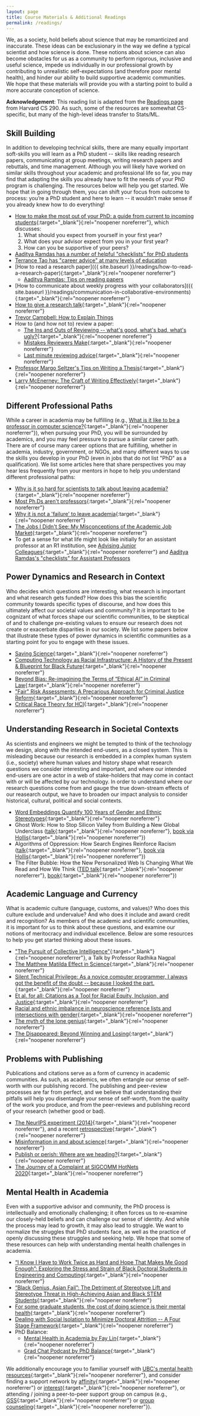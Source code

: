 ```yaml
---
layout: page
title: Course Materials & Additional Readings
permalink: /readings/
---
```


We, as a society, hold beliefs about science that may be romanticized and inaccurate. 
These ideas can be exclusionary in the way we define a typical scientist and how science is done. 
These notions about science can also become obstacles for us as a community to perform rigorous, 
inclusive and useful science, impede us individually in our professional growth 
by contributing to unrealistic self-expectations (and therefore poor mental health), 
and hinder our ability to build supportive academic communities. 
We hope that these materials will provide you with a starting point to build a more accurate conception of science.

**Acknowledgement**: This reading list is adapted from the [Readings page](https://yanivyacoby.github.io/harvard-cs290/readings/) from Harvard CS 290. As such, some of the resources are somewhat CS-specific, but many of the high-level ideas transfer to Stats/ML. 

## Skill Building

In addition to developing technical skills, 
there are many equally important soft-skills you will learn as a PhD student -- 
skills like reading research papers, communicating at group meetings, 
writing research papers and rebuttals, and time management. 
Although you will likely have worked on similar skills throughout your academic and professional life so far, 
you may find that adapting the skills you already have to fit the needs of your PhD program is challenging. 
The resources below will help you get started. 
We hope that in going through them, you can shift your focus from outcome to process: 
you’re a PhD student and here to learn -- it wouldn’t make sense if you already knew how to do everything!

* [How to make the most out of your PhD: a guide from current to incoming students](https://yanivyacoby.github.io/a-guide-to-your-phd/guide.html){:target="_blank"}{:rel="noopener noreferrer"}, which discusses:
  1. What should you expect from yourself in your first year?
  2. What does your advisor expect from you in your first year?
  3. How can you be supportive of your peers?
* [Aaditya Ramdas has a number of helpful "checklists" for PhD students](https://www.stat.cmu.edu/~aramdas/checklists.html)
* [Terrance Tao has "career advice" at many levels of education](https://terrytao.wordpress.com/career-advice/)
* [How to read a research paper]({{ site.baseurl }}/readings/how-to-read-a-research-paper){:target="_blank"}{:rel="noopener noreferrer"}
  - [Aaditya Ramdas: Tips on reading papers](https://www.stat.cmu.edu/~aramdas/checklists/reading-tips.pdf)
* [How to communicate about weekly progress with your collaborators]({{ site.baseurl }}/readings/communication-in-collaborative-environments){:target="_blank"}{:rel="noopener noreferrer"}
* [How to give a research talk](http://cseweb.ucsd.edu/~swanson/GivingTalks.html){:target="_blank"}{:rel="noopener noreferrer"}
* [Trevor Campbell: How to Explain Things](https://docs.google.com/presentation/d/13vwchlzQAZjjfiI3AiBC_kM-syI6GJKzbuZoLxgy1a4/edit?slide=id.g4fbcbb044c_0_0#slide=id.g4fbcbb044c_0_0)
* How to (and how not to) review a paper:
  * [The Ins and Outs of Reviewing -- what's good, what's bad, what's ugly?](https://dtai.cs.kuleuven.be/events/ReviewingTutorial/ECMLPKDD_2019_Tutorial_on_Reviewing_FULL.pdf){:target="_blank"}{:rel="noopener noreferrer"}
  * [Mistakes Reviewers Make](https://sites.umiacs.umd.edu/elm/2016/02/01/mistakes-reviewers-make/){:target="_blank"}{:rel="noopener noreferrer"}
  * [Last minute reviewing advice](https://acl2017.wordpress.com/2017/02/23/last-minute-reviewing-advice/){:target="_blank"}{:rel="noopener noreferrer"}
* [Professor Margo Seltzer's Tips on Writing a Thesis](http://mis-misinformation.blogspot.com/2012/03/margos-tips-on-writing-thesis.html){:target="_blank"}{:rel="noopener noreferrer"}
* [Larry McEnerney: The Craft of Writing Effectively](https://www.youtube.com/watch?v=vtIzMaLkCaM){:target="_blank"}{:rel="noopener noreferrer"}
<!-- * About Graduate fellowship opportunities in Computer Science:
  * Lists of fellowships compiled by [John Girash](https://wiki.harvard.edu/confluence/pages/viewpage.action?spaceKey=SEASDOCSOAP&title=List+of+external+fellowships){:target="_blank"}{:rel="noopener noreferrer"}, by [CMU](https://www.cs.cmu.edu/~gradfellowships/){:target="_blank"}{:rel="noopener noreferrer"}, and by [NC State](https://www.csc.ncsu.edu/dgp/fellowships.html){:target="_blank"}{:rel="noopener noreferrer"}
  * Fellowship advice compiled by [Harvard](https://gsas.harvard.edu/financial-support/fellowships){:target="_blank"}{:rel="noopener noreferrer"} and by [MIT](https://oge.mit.edu/finances/fellowships/fellowship-tips/){:target="_blank"}{:rel="noopener noreferrer"}.  -->



## Different Professional Paths

While a career in academia may be fulfilling 
(e.g., [What is it like to be a professor in computer science?](https://www.quora.com/What-is-it-like-to-be-a-professor-in-computer-science/answer/Ben-Y-Zhao?ch=10&oid=4104672&share=e50660c1&srid=Zmgv&target_type=answer){:target="_blank"}{:rel="noopener noreferrer"}),
when pursuing your PhD, you will be surrounded by academics, and you may feel pressure to pursue a similar career path. 
There are of course many career options that are fulfilling, whether in academia, 
industry, government, or NGOs, and many different ways to use the skills you develop in your PhD 
(even in jobs that do not list "PhD" as a qualification). 
We list some articles here that share perspectives you may hear less frequently 
from your mentors in hope to help you understand different professional paths: 

* [Why is it so hard for scientists to talk about leaving academia?](https://massivesci.com/articles/science-academia-phd-scicomm-advisers/){:target="_blank"}{:rel="noopener noreferrer"}
* [Most Ph.Ds aren't professors](https://medium.com/bits-and-behavior/most-ph-d-s-arent-professors-13a741ef6868){:target="_blank"}{:rel="noopener noreferrer"}
* [Why it is not a 'failure' to leave academia](https://www.nature.com/articles/d41586-018-05838-y){:target="_blank"}{:rel="noopener noreferrer"}
* [The Jobs I Didn't See: My Misconceptions of the Academic Job Market](https://medium.com/bucknell-hci/the-jobs-i-didnt-see-my-misconceptions-of-the-academic-job-market-9cb98b057422){:target="_blank"}{:rel="noopener noreferrer"}
* To get a sense for what life might look like initially for an assistant professor at an R1 institution, see [Advising Junior Colleagues](http://mis-misinformation.blogspot.com/2013/06/advising-junior-colleagues.html){:target="_blank"}{:rel="noopener noreferrer"} and [Aaditya Ramdas's "checklists" for Assistant Professors](https://www.stat.cmu.edu/~aramdas/checklists2.html)


## Power Dynamics and Research in Context

Who decides which questions are interesting, what research is important and what research gets funded? 
How does this bias the scientific community towards specific types of discourse, 
and how does this ultimately affect our societal values and community? 
It is important to be cognizant of what forces shape our scientific communities, 
to be skeptical of and to challenge pre-existing values to ensure 
our research does not create or exacerbate disparities in our society. 
We list some papers below that illustrate these types of power dynamics in 
scientific communities as a starting point for you to engage with these issues. 

* [Saving Science](https://www.thenewatlantis.com/publications/saving-science){:target="_blank"}{:rel="noopener noreferrer"}
* [Computing Technology as Racial Infrastructure: A History of the Present & Blueprint for Black Future](https://www.youtube.com/watch?v=g7WcCjL14iQ){:target="_blank"}{:rel="noopener noreferrer"}
* [Beyond Bias: Re-imagining the Terms of “Ethical AI” in Criminal Law](https://www.law.georgetown.edu/mcrp-journal/wp-content/uploads/sites/22/2021/01/GT-GCRP200014.pdf){:target="_blank"}{:rel="noopener noreferrer"}
* ["Fair" Risk Assessments: A Precarious Approach for Criminal Justice Reform](https://www.benzevgreen.com/wp-content/uploads/2019/02/18-fatml.pdf){:target="_blank"}{:rel="noopener noreferrer"}
* [Critical Race Theory for HCI](http://iogburu.people.si.umich.edu/articles/CHI2020.pdf){:target="_blank"}{:rel="noopener noreferrer"}



## Understanding Research in Societal Contexts

As scientists and engineers we might be tempted to think of the technology we design, along with the intended end-users, as a closed system. This is misleading because our research is embedded in a complex human system (i.e., society) where human values and history shape what research questions we consider interesting and important, and where our intended end-users are one actor in a web of stake-holders that may come in contact with or will be affected by our technology. In order to understand where our research questions come from and gauge the true down-stream effects of our reasearch output, we have to broaden our impact analysis to consider historical, cultural, political and social contexts. 

* [Word Embeddings Quantify 100 Years of Gender and Ethnic Stereotypes](https://arxiv.org/abs/1711.08412){:target="_blank"}{:rel="noopener noreferrer"}
* Ghost Work: How to Stop Silicon Valley from Building a New Global Underclass ([talk](https://www.youtube.com/watch?v=zj2DEQCOTh0){:target="_blank"}{:rel="noopener noreferrer"}, [book via Hollis](http://id.lib.harvard.edu/alma/99153811462003941/catalog){:target="_blank"}{:rel="noopener noreferrer"})
* Algorithms of Oppression: How Search Engines Reinforce Racism ([talk](https://www.youtube.com/watch?v=Q7yFysTBpAo){:target="_blank"}{:rel="noopener noreferrer"}, [book via Hollis](https://hollis.harvard.edu/permalink/f/1s5nto6/01HVD_ALMA512273206120003941){:target="_blank"}{:rel="noopener noreferrer"})
* The Filter Bubble: How the New Personalized Web Is Changing What We Read and How We Think ([TED talk](https://www.youtube.com/watch?v=B8ofWFx525s){:target="_blank"}{:rel="noopener noreferrer"}, [book](https://www.amazon.com/Filter-Bubble-Personalized-Changing-Think/dp/0143121235){:target="_blank"}{:rel="noopener noreferrer"})



## Academic Language and Currency

What is academic culture (language, customs, and values)? 
Who does this culture exclude and undervalue? 
And who does it include and award credit and recognition? 
As members of the academic and scientific communities, 
it is important for us to think about these questions, 
and examine our notions of meritocracy and individual excellence. 
Below are some resources to help you get started thinking about these issues.

* ["The Pursuit of Collective Intelligence"](https://cornell.hosted.panopto.com/Panopto/Pages/Viewer.aspx?id=01d4c974-d005-434a-8544-a8cf0179150f){:target="_blank"}{:rel="noopener noreferrer"}, a Talk by Professor Radhika Nagpal
* [The Matthew Matilda Effect in Science](https://www-jstor-org.ezp-prod1.hul.harvard.edu/stable/285482?seq=1#metadata_info_tab_contents){:target="_blank"}{:rel="noopener noreferrer"}
* [Silent Technical Privilege: As a novice computer programmer, I always got the benefit of the doubt -- because I looked the part.](https://slate.com/technology/2014/01/programmer-privilege-as-an-asian-male-computer-science-major-everyone-gave-me-the-benefit-of-the-doubt.html){:target="_blank"}{:rel="noopener noreferrer"}
* [Et al. for all: Citations as a Tool for Racial Equity, Inclusion, and Justice](https://rurisi.com/citation-guide){:target="_blank"}{:rel="noopener noreferrer"}
* [Racial and ethnic imbalance in neuroscience reference lists and intersections with gender](https://www.biorxiv.org/content/10.1101/2020.10.12.336230v1.full){:target="_blank"}{:rel="noopener noreferrer"}
* [The myth of the lone genius](https://www.nobelprize.org/martin-chalfie-npii-canada/){:target="_blank"}{:rel="noopener noreferrer"}
* [The Disappeared: Beyond Winning and Losing](https://www.computer.org/csdl/magazine/co/2018/10/mco2018100066/17D45WXIkDI){:target="_blank"}{:rel="noopener noreferrer"}


## Problems with Publishing 

Publications and citations serve as a form of currency in academic communities. 
As such, as academics, we often entangle our sense of self-worth with our publishing record. 
The publishing and peer-review processes are far from perfect, 
and we believe that understanding their pitfalls will help you disentangle your sense of self-worth, 
from the quality of the work you produce, 
and from the peer-reviews and publishing record of your research (whether good or bad). 

* [The NeurIPS experiment (2014)](http://blog.mrtz.org/2014/12/15/the-nips-experiment.html){:target="_blank"}{:rel="noopener noreferrer"}, and a recent [retrospective](http://inverseprobability.com/talks/notes/the-neurips-experiment.html){:target="_blank"}{:rel="noopener noreferrer"}
* [Misinformation in and about science](https://www.pnas.org/content/118/15/e1912444117){:target="_blank"}{:rel="noopener noreferrer"}
* [Publish or perish: Where are we heading?](https://www.ncbi.nlm.nih.gov/pmc/articles/PMC3999612/){:target="_blank"}{:rel="noopener noreferrer"}
* [The Journey of a Complaint at SIGCOMM HotNets 2020](https://ajsangeetha.wordpress.com/2021/02/18/the-journey-of-a-complaint-at-sigcomm-hotnets-2020/){:target="_blank"}{:rel="noopener noreferrer"}


## Mental Health in Academia

Even with a supportive advisor and community, the PhD process is intellectually and emotionally challenging; 
it often forces us to re-examine our closely-held beliefs and can challenge our sense of identity. 
And while the process may lead to growth, it may also lead to struggle. 
We want to normalize the struggles that PhD students face, 
as well as the practice of openly discussing these struggles and seeking help. 
We hope that some of these resources can help with understanding mental health challenges in academia. 

<!-- * [Report of the Task Force on Managing Student Mental Health at Harvard](https://provost.harvard.edu/files/provost/files/report_of_the_task_force_on_managing_student_mental_health.pdf){:target="_blank"}{:rel="noopener noreferrer"} -->
* [“I Know I Have to Work Twice as Hard and Hope That Makes Me Good Enough”: Exploring the Stress and Strain of Black Doctoral Students in Engineering and Computing](https://vanderbilt.app.box.com/s/fs7j3c4m7l8mkprmqywrzds0iwuizi9k){:target="_blank"}{:rel="noopener noreferrer"}
* [“Black Genius, Asian Fail”: The Detriment of Stereotype Lift and Stereotype Threat in High-Achieving Asian and Black STEM Students](https://journals.sagepub.com/doi/full/10.1177/2332858418816658){:target="_blank"}{:rel="noopener noreferrer"}
* [For some graduate students, the cost of doing science is their mental health](https://whyy.org/segments/for-some-graduate-students-the-cost-of-doing-science-is-their-mental-health/){:target="_blank"}{:rel="noopener noreferrer"}
* [Dealing with Social Isolation to Minimize Doctoral Attrition -- A Four Stage Framework](http://www.ijds.org/Volume2/IJDSv2p033-049Ali28.pdf){:target="_blank"}{:rel="noopener noreferrer"}
* PhD Balance:
  * [Mental Health in Academia by Fay Lin](https://www.youtube.com/watch?v=MHQapcmA9JU){:target="_blank"}{:rel="noopener noreferrer"}
  * [Grad Chat Podcast by PhD Balance](https://anchor.fm/phd-balance){:target="_blank"}{:rel="noopener noreferrer"}

We additionally encourage you to familiar yourself with [UBC's mental health resources](https://students.ubc.ca/health/counselling-services/mental-health-care-ubc/){:target="_blank"}{:rel="noopener noreferrer"}, and consider finding a support network by [affinity](https://equity.ubc.ca/resources/connection-support/connection-support-students/){:target="_blank"}{:rel="noopener noreferrer"} or [interest](https://gss.ubc.ca/){:target="_blank"}{:rel="noopener noreferrer"}, or attending / joining a peer-to-peer support group on campus (e.g., [GSS](https://gss.ubc.ca/peer-support/){:target="_blank"}{:rel="noopener noreferrer"} or [group counseling](https://students.ubc.ca/health/counselling-services/group-counselling-programs/){:target="_blank"}{:rel="noopener noreferrer"}).